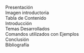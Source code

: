 Presentación<br>
Imagen introductoria<br>
Tabla de Contenido<br>
Introducción<br>
Temas Desarrollados<br>
Comandos utilizados con Ejemplos<br>
Conclusión<br>
Bibliografía<br>
 